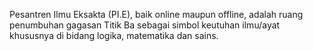 ---
---

Pesantren Ilmu Eksakta (PI.E), baik online maupun offline, adalah ruang penumbuhan gagasan Titik Ba sebagai simbol keutuhan ilmu/ayat khususnya di bidang logika, matematika dan sains.